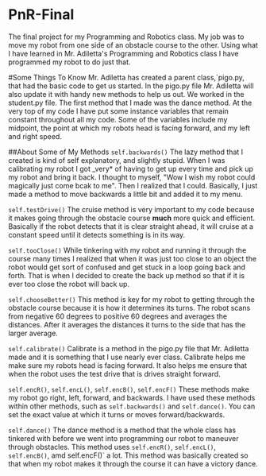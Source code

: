 # PnR-Final
The final project for my Programming and Robotics class.  My job was to move my robot from one side of an obstacle course to the other.  Using what I have learned in Mr. Adiletta's Programming and Robotics class I
have programmed my robot to do just that.

#Some Things To Know
Mr. Adiletta has created a parent class,`pigo.py, that had the basic code to get us started.  In the pigo.py file Mr. Adiletta will also update it with handy new methods to help us out.  We worked in the student.py file.
The first method that I made was the dance method.  At the very top of my code I have put some instance variables that remain constant throughout all my code.  Some of the variables include my midpoint, the point at which my robots
head is facing forward, and my left and right speed.

##About Some of My Methods
`self.backwards()`
The lazy method that I created is  kind of self explanatory, and slightly stupid.  When I was calibrating my robot I got _very* of having to get up every time and pick up my robot and bring it back.
I thought to myself, "Wow I wish my robot could magically just come bcak to me".  Then I realized that I could.  Basically, I just made a method to move backwards a little bit and added it to my menu.

`self.testDrive()`
The cruise method is very important to my code because it makes going through the obstacle course **much** more quick and efficient.
 Basically if the robot detects that it is clear straight ahead, it will cruise at a constant speed until it detects something is in its way.

`self.tooClose()`
While tinkering with my robot and running it through the course many times I realized that when it was just too close to an object the robot would get sort of confused and get stuck in a loop going back and forth.
That is when I decided to create the back up method so that if it is ever too close the robot will back up.

`self.chooseBetter()`
This method is key for my robot to getting through the obstacle course because it is how it determines its turns.  The robot scans from negative 60 degrees to positive 60 degrees and averages the distances.
After it averages the distances it turns to the side that has the larger average.

`self.calibrate()`
Calibrate is a method in the pigo.py file that Mr. Adiletta made and it is something that I use nearly ever class.  Calibrate helps me make sure my robots head is facing forward.
It also helps me ensure that when the robot uses the test drive that is drives straight forward.

`self.encR()`, `self.encL()`, `self.encB()`, `self.encF()`
These methods make my robot go right, left, forward, and backwards.  I have used these methods within other methods, such as `self.backwards()` and `self.dance()`.
You can set the exact value at which it turns or moves forward/backwards.

`self.dance()`
The dance method is a method that the whole class has tinkered with before we went into programming our robot to maneuver through obstacles.  This method uses `self.encR()`, `self.encL()`, `self.encB()`, amd self.encF()` a lot.
This method was basically created so that when my robot makes it through the course it can have a victory dance.

##